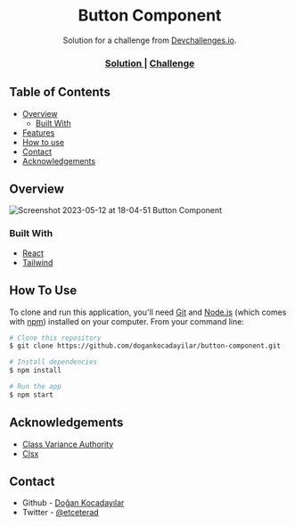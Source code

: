 <h1 align="center">Button Component</h1>

<div align="center">
   Solution for a challenge from  <a href="http://devchallenges.io" target="_blank">Devchallenges.io</a>.
</div>

<div align="center">
  <h3>
    <a href="https://dogankocadayilar.github.io/button-component/">
      Solution
    </a>
    <span> | </span>
    <a href="https://devchallenges.io/challenges/ohgVTyJCbm5OZyTB2gNY">
      Challenge
    </a>
  </h3>
</div>

<!-- TABLE OF CONTENTS -->

## Table of Contents

- [Overview](#overview)
  - [Built With](#built-with)
- [Features](#features)
- [How to use](#how-to-use)
- [Contact](#contact)
- [Acknowledgements](#acknowledgements)

<!-- OVERVIEW -->

## Overview

![Screenshot 2023-05-12 at 18-04-51 Button Component](https://github.com/dogankocadayilar/button-component/assets/75983262/15438640-f38f-4544-8a6c-921019e29202)

### Built With

- [React](https://reactjs.org/)
- [Tailwind](https://tailwindcss.com/)

## How To Use

To clone and run this application, you'll need [Git](https://git-scm.com) and [Node.js](https://nodejs.org/en/download/) (which comes with [npm](http://npmjs.com)) installed on your computer. From your command line:

```bash
# Clone this repository
$ git clone https://github.com/dogankocadayilar/button-component.git

# Install dependencies
$ npm install

# Run the app
$ npm start
```

## Acknowledgements

- [Class Variance Authority](https://cva.style/docs)
- [Clsx](https://github.com/lukeed/clsx)

## Contact

- Github - [Doğan Kocadayılar](https://github.com/dogankocadayilar)
- Twitter - [@etceterad](https://www.twitter.com/etceterad)
